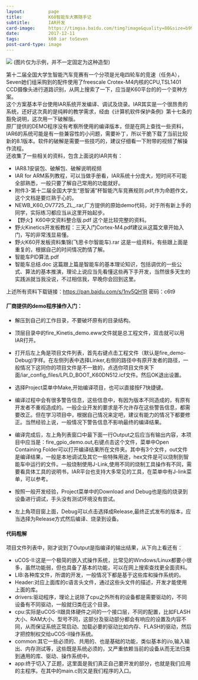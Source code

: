```yaml
---
layout:         page
title:          K60智能车大赛随手记
subtitle:       IAR开发
card-image:     https://timgsa.baidu.com/timg?image&quality=80&size=b9999_10000&sec=1513083187762&di=91f1f47b50bbd41bf6875e9453fa5c14&imgtype=0&src=http%3A%2F%2Fxfjy.chd.edu.cn%2F_mediafile%2Fzerui24%2F2017%2F04%2F12%2F2jawp8ae2v.jpg
date:           2017-12-11
tags:           k60 iar toSeven
post-card-type: image
---
```

![](https://timgsa.baidu.com/timg?image&quality=80&size=b9999_10000&sec=1513083187762&di=91f1f47b50bbd41bf6875e9453fa5c14&imgtype=0&src=http%3A%2F%2Fxfjy.chd.edu.cn%2F_mediafile%2Fzerui24%2F2017%2F04%2F12%2F2jawp8ae2v.jpg)
(图片仅为示例，并不一定固定为这种造型)

第十二届全国大学生智能汽车竞赛有一个分项是光电四轮车的竞速（任务A），Seven她们组采购到的配件使用了freescale Crotex-M4内核的CPU,TSL1401 CCD摄像头进行道路识别，从网上搜索了一下，应当是K60平台的的一个变种方案。  
这个方案基本平台使用IAR系统开发编译、调试及烧录。IAR其实是一个很昂贵的系统，还好这次真的是纯粹的教学需求，经由《计算机软件保护条例》第十七条的豁免说明，这次用一下破解版。  
原厂提供的DEMO程序没有考察所使用的编译版本，但是在网上查找一些资料，IAR6的系统可能是有一些兼容性的小问题，需要补丁，所以干脆下载了当前比较新的8.1版本。软件的破解是需要一些技巧的，建议仔细看一下附带的视频了解操作流程。  
还收集了一些相关的资料，包含上面说的IAR共有：
* IAR8.1安装包、破解包、破解说明视频
* IAR for ARM系列教程，可以当做手册看，IAR系统十分庞大，短时间不可能全部熟悉，一般只要了解自己常用的功能就好。
* 附件3-第十二届全国大学生“恩智浦”杯智能汽车竞赛规则.pdf,作为命题作文，这个文档是要烂熟于心的。
* NEWB_K60_OV7725_ZL_.rar,厂方提供的原始demo代码，对于所有新上手的同学，实际练习都应当从这里开始起步。
* 【野火】K60中文资料整合版.pdf 这个是比较完整的资料。
* 野火Kinetics开发板教程：三天入门Cortex-M4.pdf建议从这篇文章开始入门，写的非常浅显易懂。
* 野火K60开发板资料集锦(飞思卡尔智能车).rar 这是一组资料，有些跟上面是重复的，根据自己的时间情况酌情了解。
* 智能车PID算法.pdf
* 智能车总结.doc 这篇跟上篇是智能车的基本理论知识，包括调优的一些公式、算法的基本推演，理论上说应当先看懂这些再下手开发，当然很多天生的实践派就当我没说，不过相信我，早晚你会回到这里。

上述所有资料下载链接：https://pan.baidu.com/s/1nv5QH1R  密码：c6t9  


#### 厂商提供的demo程序操作入门：
* 解压到自己的工作目录，不要破坏原有的目录结构。
* 顶层目录中的fire_Kinetis_demo.eww文件就是总工程文件，双击就可以用IAR打开。
* 打开后左上角是项目文件列表，首先右键点击工程文件（默认是fire_demo-Debug)字样。在左侧列表中选择Linker,右侧的路径中有原开发者的路径，一般情况下这同你的项目文件是不一致的，点选你项目文件夹下面/iar_config_files/LPLD_BOOT_K60DN512.icf文件。然后OK退出设置。
* 选择Project菜单中Make,开始编译项目，也可以直接按F7快捷键。
* 编译过程中会有很多警告信息，这些信息中，有因为版本不同造成的，有原有开发者不重视造成的。一般企业开发的要求是不允许存在这些警告信息，都需要改正。但在学习项目中，根据自己情况来定吧，建议有能力的情况下都要修正。当然经验上说，一般情况下警告信息不影响最终的编译结果。

* 编译完成后，左上角列表窗口中最下面一行Output之后应当有输出内容，本项目中应当是：fire_gpio_demo.out,右键点击这个文件，菜单中Open Containing Folder可以打开编译结果所在文件夹。其中有3个文件，out文件是编译结果，一般是本地调试及其它一些特殊用途，hex文件是可以烧制到智能车中运行的文件。一般烧制使用J-Link,使用不同的烧制工具操作有不同，需要看具体工具的说明书，IAR平台也支持大多常见的工具，在菜单中有J-link菜单，可以参考。
* 按照一般开发经验，Project菜单中的Download and Debug也是指的烧录到设备进行调试，手头没有测试环境没有尝试。
* 左上角项目窗上面，Debug可以点击选择成Release,最终正式发布的版本，应当选择为Release方式然后编译、烧录到设备。

#### 代码粗解
项目文件列表中，刚才说到了Output是指编译的输出结果，从下向上看还有：  
* uCOS-II:这是一个极简的嵌入式操作系统，比常见的Windows/Linux都要小很多，虽然功能弱，但也具备了基本的功能，可以在网上搜索查找更全面资料。
* LIB:各种库文件，所谓的开发，一般情况下都是基于这些库和操作系统的。
* Header:对应上面库的c语言头文件，通过这些头文件的描述，开发才能使用上面的库。
* drivers:驱动程序，理论上说除了cpu之外所有的设备都是需要驱动的，不同设备有不同驱动，一般就归类在这个目录。
* cpu:实际是uCOS-II跟具体硬件之间的一个接口层，不同的配置，比如FLASH大小、RAM大小、型号不同，这部分及驱动部分都会有响应的设置及内容不同，从而保证系统正常启动、加载必要的驱动比如内存、FLASH的驱动，然后才把控制权交给uCOS-II操作系统。
* common:其它一些必须的、共用的、也是基础的功能，类似基本的i/o,输入输出、内存测试等，这些既是系统必须的，又严重依赖当前的设备从而无法归类到通用的库、驱动、操作系统中。
* app:终于切入了正题，这里面是我们真正自己要开发的部分，也就是我们应用的主程序。在其中的main.c则又是我们程序的入口。


